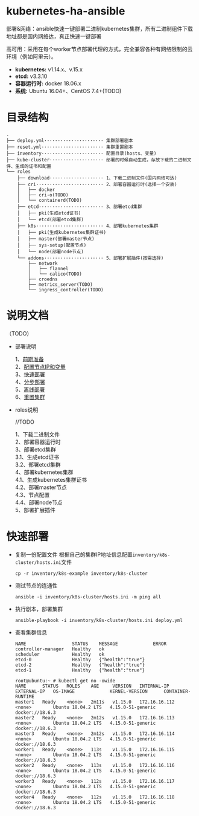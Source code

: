# kubernetes-ha-ansible

部署&网络：ansible快速一键部署二进制kubernetes集群，所有二进制组件下载地址都是国内网络达，真正快速一键部署  

高可用：采用在每个worker节点部署代理的方式，完全兼容各种有网络限制的云环境（例如阿里云）。 

- **kubernetes:** v1.14.x、v.15.x
- **etcd:** v3.3.10
- **容器运行时:** docker 18.06.x
- **系统:** Ubuntu 16.04+、CentOS 7.4+(TODO)

# 目录结构

```
.  
├── deploy.yml······················ 集群部署剧本
├── reset.yml······················· 集群重置剧本
├── inventory······················· 配置目录(hosts、变量)
├── kube-cluster···················· 部署的时候自动生成，存放下载的二进制文件、生成的证书和配置
└── roles
    ├── download···················· 1、下载二进制文件(国内网络可达)
    ├── cri························· 2、部署容器运行时(选择一个安装)    
    │   ├── docker
    │   ├── cri-o(TODO)
    │   └── containerd(TODO)
    ├── etcd························ 3、部署etcd集群  
    │   ├── pki(生成etcd证书)
    │   └── etcd(部署etcd集群)
    ├── k8s························· 4、部署kubernetes集群 
    │   ├── pki(生成kubernetes集群证书)
    │   ├── master(部署master节点)
    │   ├── sys-setup(配置节点)
    │   └── node(部署node节点)
    └── addons······················ 5、部署扩展插件(按需选择)    
        ├── network
        │   ├── flannel
        │   └── calico(TODO)
        ├── croedns
        ├── metrics_server(TODO)
        └── ingress_controller(TODO) 
```



# 说明文档

（TODO）

- 部署说明  
  
  1、[前期准备](docs/deploy/1、前期准备.md)  
  2、[配置节点IP和变量](docs/deploy/2、配置节点IP和变量.md)   
  3、[快速部署](docs/deploy/3、快速部署.md)   
  4、[分步部署](docs/deploy/4、分步部署.md)  
  5、[离线部署](docs/deploy/5、离线部署.md)  
  6、[重置集群](docs/deploy/6、重置集群.md)  
  
- roles说明  
  
  //TODO

  1、下载二进制文件  
  2、部署容器运行时  
  3、部署etcd集群  
  ​ ​ ​ ​ ​ ​ 3.1、生成etcd证书  
  ​ ​ ​ ​ ​ ​ 3.2、部署etcd集群  
  4、部署kubernetes集群  
  ​ ​ ​ ​ ​ ​  4.1、生成kubernetes集群证书  
  ​ ​ ​ ​ ​ ​ 4.2、部署master节点  
  ​ ​ ​ ​ ​ ​ 4.3、节点配置  
  ​ ​ ​ ​ ​ ​ 4.4、部署node节点  
  5、部署扩展插件  
  
  

# 快速部署

- 复制一份配置文件
  根据自己的集群IP地址信息配置`inventory/k8s-cluster/hosts.ini`文件

  ```
  cp -r inventory/k8s-example inventory/k8s-cluster
  ```

- 测试节点的连通性

  ```
  ansible -i inventory/k8s-cluster/hosts.ini -m ping all
  ```

- 执行剧本，部署集群

  ```
  ansible-playbook -i inventory/k8s-cluster/hosts.ini deploy.yml
  ```

- 查看集群信息

  ```
  NAME                 STATUS    MESSAGE             ERROR
  controller-manager   Healthy   ok                  
  scheduler            Healthy   ok                  
  etcd-0               Healthy   {"health":"true"}   
  etcd-2               Healthy   {"health":"true"}   
  etcd-1               Healthy   {"health":"true"}   
  ```

  ```
  root@ubuntu:~ # kubectl get no -owide
  NAME      STATUS   ROLES    AGE     VERSION   INTERNAL-IP     EXTERNAL-IP   OS-IMAGE             KERNEL-VERSION      CONTAINER-RUNTIME
  master1   Ready    <none>   2m11s   v1.15.0   172.16.16.112   <none>        Ubuntu 18.04.2 LTS   4.15.0-51-generic   docker://18.6.3
  master2   Ready    <none>   2m12s   v1.15.0   172.16.16.113   <none>        Ubuntu 18.04.2 LTS   4.15.0-51-generic   docker://18.6.3
  master3   Ready    <none>   2m12s   v1.15.0   172.16.16.114   <none>        Ubuntu 18.04.2 LTS   4.15.0-51-generic   docker://18.6.3
  worker1   Ready    <none>   113s    v1.15.0   172.16.16.115   <none>        Ubuntu 18.04.2 LTS   4.15.0-51-generic   docker://18.6.3
  worker2   Ready    <none>   113s    v1.15.0   172.16.16.116   <none>        Ubuntu 18.04.2 LTS   4.15.0-51-generic   docker://18.6.3
  worker3   Ready    <none>   112s    v1.15.0   172.16.16.117   <none>        Ubuntu 18.04.2 LTS   4.15.0-51-generic   docker://18.6.3
  worker4   Ready    <none>   112s    v1.15.0   172.16.16.118   <none>        Ubuntu 18.04.2 LTS   4.15.0-51-generic   docker://18.6.3
  ```
